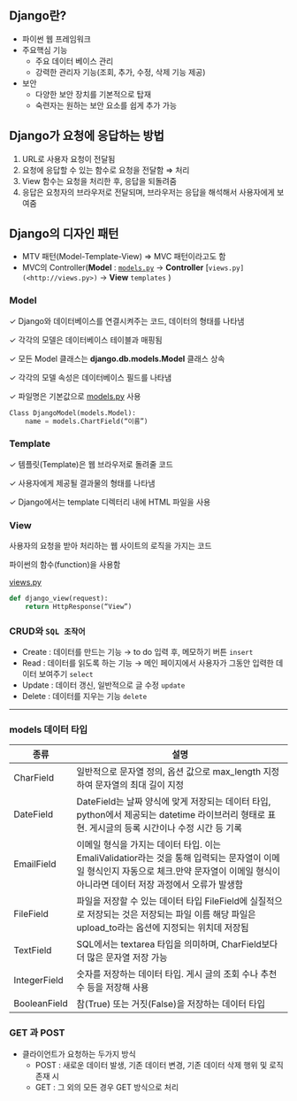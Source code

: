 ## Django란?

- 파이썬 웹 프레임워크
- 주요핵심 기능
  - 주요 데이터 베이스 관리
  - 강력한 관리자 기능(조회, 추가, 수정, 삭제 기능 제공)
- 보안
  - 다양한 보안 장치를 기본적으로 탑재
  - 숙련자는 원하는 보안 요소를 쉽게 추가 가능



## Django가 요청에 응답하는 방법

1. URL로 사용자 요청이 전달됨
2. 요청에 응답할 수 있는 함수로 요청을 전달함 ⇒ 처리
3. View 함수는 요청을 처리한 후, 응답을 되돌려줌
4. 응답은 요청자의 브라우저로 전달되며, 브라우저는 응답을 해석해서 사용자에게 보여줌



## Django의 디자인 패턴

- MTV 패턴(Model-Template-View) ⇒ MVC 패턴이라고도 함
- MVC의 Controller(**Model** : [`models.py`](http://models.py) → **Controller** [`views.py](<http://views.py>)`  → **View** `templates` )



### Model

✓ Django와 데이터베이스를 연결시켜주는 코드, 데이터의 형태를 나타냄

✓ 각각의 모델은 데이터베이스 테이블과 매핑됨

✓ 모든 Model 클래스는 **django.db.models.Model** 클래스 상속

✓ 각각의 모델 속성은 데이터베이스 필드를 나타냄

✓ 파일명은 기본값으로 [models.py](http://models.py/) 사용

```python
Class DjangoModel(models.Model):
	name = models.ChartField(“이름”)
```



### Template

✓ 템플릿(Template)은 웹 브라우저로 돌려줄 코드

✓ 사용자에게 제공될 결과물의 형태를 나타냄

✓ Django에서는 template 디렉터리 내에 HTML 파일을 사용



### View

사용자의 요청을 받아 처리하는 웹 사이트의 로직을 가지는 코드

파이썬의 함수(function)을 사용함

[views.py](http://views.py/)

```python
def django_view(request):
	return HttpResponse(“View”)
```



### CRUD와 `SQL 조작어`

- Create : 데이터를 만드는 기능 → to do 입력 후, 메모하기 버튼 `insert`
- Read : 데이터를 읽도록 하는 기능 → 메인 페이지에서 사용자가 그동안 입력한 데이터 보여주기 `select`
- Update :  데이터 갱신, 일반적으로 글 수정 `update`
- Delete : 데이터를 지우는 기능 `delete`



------

### models 데이터 타입

| 종류         | 설명                                                         |
| ------------ | ------------------------------------------------------------ |
| CharField    | 일반적으로 문자열 정의, 옵션 값으로 max_length 지정하여 문자열의 최대 길이 지정 |
| DateField    | DateField는 날짜 양식에 맞게 저장되는 데이터 타입, python에서 제공되는 datetime 라이브러리 형태로 표현. 게시글의 등록 시간이나 수정 시간 등 기록 |
| EmailField   | 이메일 형식을 가지는 데이터 타입. 이는 EmaliValidatior라는 것을 통해 입력되는 문자열이 이메 일 형식인지 자동으로 체크.만약 문자열이 이메일 형식이 아니라면 데이터 저장 과정에서 오류가 발생함 |
| FileField    | 파일을 저장할 수 있는 데이터 타입 FileField에 실질적으로 저장되는 것은 저장되는 파일 이름 해당 파일은 upload_to라는 옵션에 지정되는 위치데 저장됨 |
| TextField    | SQL에서는 textarea 타입을 의미하며, CharField보다 더 많은 문자열 저장 가능 |
| IntegerField | 숫자를 저장하는 데이터 타입. 게시 글의 조회 수나 추천 수 등을 저장해 사용 |
| BooleanField | 참(True) 또는 거짓(False)을 저장하는 데이터 타입             |



### GET 과 POST

- 클라이언트가 요청하는 두가지 방식
  - POST : 새로운 데이터 발생, 기존 데이터 변경, 기존 데이터 삭제 행위 및 로직 존재 시
  - GET : 그 외의 모든 경우 GET 방식으로 처리
